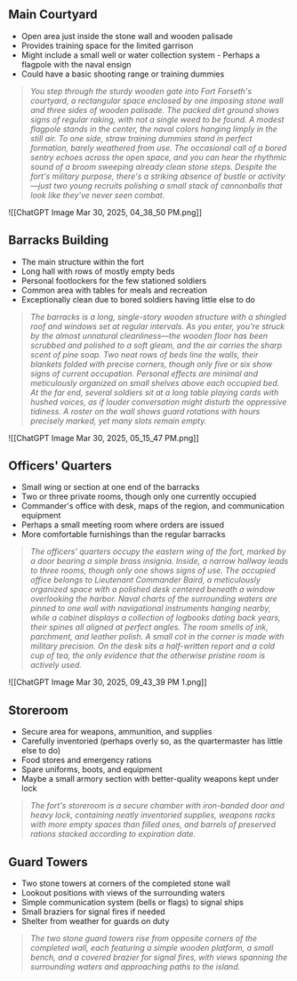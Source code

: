 ## Main Courtyard
- Open area just inside the stone wall and wooden palisade
- Provides training space for the limited garrison
- Might include a small well or water collection system   - Perhaps a flagpole with the naval ensign
- Could have a basic shooting range or training dummies

>*You step through the sturdy wooden gate into Fort Forseth's courtyard, a rectangular space enclosed by one imposing stone wall and three sides of wooden palisade. The packed dirt ground shows signs of regular raking, with not a single weed to be found. A modest flagpole stands in the center, the naval colors hanging limply in the still air. To one side, straw training dummies stand in perfect formation, barely weathered from use. The occasional call of a bored sentry echoes across the open space, and you can hear the rhythmic sound of a broom sweeping already clean stone steps. Despite the fort's military purpose, there's a striking absence of bustle or activity—just two young recruits polishing a small stack of cannonballs that look like they've never seen combat.*

![[ChatGPT Image Mar 30, 2025, 04_38_50 PM.png]]
## Barracks Building
- The main structure within the fort
- Long hall with rows of mostly empty beds
- Personal footlockers for the few stationed soldiers
- Common area with tables for meals and recreation
- Exceptionally clean due to bored soldiers having little else to do

>*The barracks is a long, single-story wooden structure with a shingled roof and windows set at regular intervals. As you enter, you're struck by the almost unnatural cleanliness—the wooden floor has been scrubbed and polished to a soft gleam, and the air carries the sharp scent of pine soap. Two neat rows of beds line the walls, their blankets folded with precise corners, though only five or six show signs of current occupation. Personal effects are minimal and meticulously organized on small shelves above each occupied bed. At the far end, several soldiers sit at a long table playing cards with hushed voices, as if louder conversation might disturb the oppressive tidiness. A roster on the wall shows guard rotations with hours precisely marked, yet many slots remain empty.*

![[ChatGPT Image Mar 30, 2025, 05_15_47 PM.png]]
## Officers' Quarters
- Small wing or section at one end of the barracks
- Two or three private rooms, though only one currently occupied
- Commander's office with desk, maps of the region, and communication equipment
- Perhaps a small meeting room where orders are issued
- More comfortable furnishings than the regular barracks

>*The officers' quarters occupy the eastern wing of the fort, marked by a door bearing a simple brass insignia. Inside, a narrow hallway leads to three rooms, though only one shows signs of use. The occupied office belongs to Lieutenant Commander Baird, a meticulously organized space with a polished desk centered beneath a window overlooking the harbor. Naval charts of the surrounding waters are pinned to one wall with navigational instruments hanging nearby, while a cabinet displays a collection of logbooks dating back years, their spines all aligned at perfect angles. The room smells of ink, parchment, and leather polish. A small cot in the corner is made with military precision. On the desk sits a half-written report and a cold cup of tea, the only evidence that the otherwise pristine room is actively used.*

![[ChatGPT Image Mar 30, 2025, 09_43_39 PM 1.png]]
## Storeroom
- Secure area for weapons, ammunition, and supplies
- Carefully inventoried (perhaps overly so, as the quartermaster has little else to do)
- Food stores and emergency rations
- Spare uniforms, boots, and equipment
- Maybe a small armory section with better-quality weapons kept under lock

>*The fort's storeroom is a secure chamber with iron-banded door and heavy lock, containing neatly inventoried supplies, weapons racks with more empty spaces than filled ones, and barrels of preserved rations stacked according to expiration date.*
## Guard Towers
- Two stone towers at corners of the completed stone wall
- Lookout positions with views of the surrounding waters
- Simple communication system (bells or flags) to signal ships
- Small braziers for signal fires if needed
- Shelter from weather for guards on duty

>*The two stone guard towers rise from opposite corners of the completed wall, each featuring a simple wooden platform, a small bench, and a covered brazier for signal fires, with views spanning the surrounding waters and approaching paths to the island.*